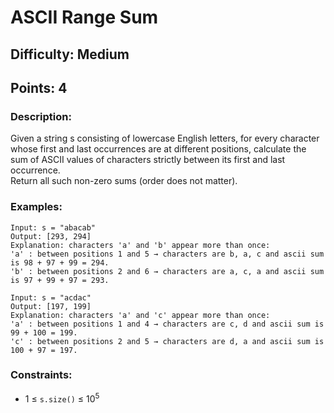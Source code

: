 # ASCII Range Sum
## Difficulty: Medium
## Points: 4
### Description:
Given a string s consisting of lowercase English letters, for every character whose first and last occurrences are at different positions, calculate the sum of ASCII values of characters strictly between its first and last occurrence.  
Return all such non-zero sums (order does not matter).

### Examples:
```
Input: s = "abacab"
Output: [293, 294]
Explanation: characters 'a' and 'b' appear more than once:
'a' : between positions 1 and 5 → characters are b, a, c and ascii sum is 98 + 97 + 99 = 294.
'b' : between positions 2 and 6 → characters are a, c, a and ascii sum is 97 + 99 + 97 = 293.
```
```
Input: s = "acdac"
Output: [197, 199]
Explanation: characters 'a' and 'c' appear more than once:
'a' : between positions 1 and 4 → characters are c, d and ascii sum is 99 + 100 = 199.
'c' : between positions 2 and 5 → characters are d, a and ascii sum is 100 + 97 = 197.
```

### Constraints:
- 1 ≤ `s.size()` ≤ 10<sup>5</sup>